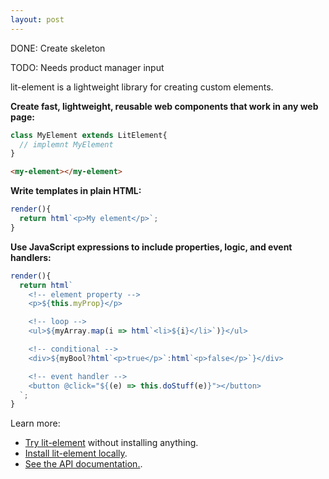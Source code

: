 ```yaml
---
layout: post
---
```


DONE: Create skeleton

TODO: Needs product manager input

lit-element is a lightweight library for creating custom elements. 

**Create fast, lightweight, reusable web components that work in any web page:**

```js
class MyElement extends LitElement{
  // implemnt MyElement
}
```

```html
<my-element></my-element>
```

**Write templates in plain HTML:**

```js
render(){ 
  return html`<p>My element</p>`;
}
```

**Use JavaScript expressions to include properties, logic, and event handlers:**

```js
render(){ 
  return html`
    <!-- element property -->
    <p>${this.myProp}</p>

    <!-- loop -->
    <ul>${myArray.map(i => html`<li>${i}</li>`)}</ul>

    <!-- conditional -->
    <div>${myBool?html`<p>true</p>`:html`<p>false</p>`}</div>

    <!-- event handler -->
    <button @click="${(e) => this.doStuff(e)}"></button>
  `;
}
```

Learn more:

* [Try lit-element](/try/) without installing anything.
* [Install lit-element locally](/tools/setup).
* [See the API documentation.](/api/).

